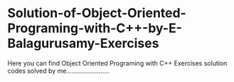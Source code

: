 # Solution-of-Object-Oriented-Programing-with-C++-by-E-Balagurusamy-Exercises
Here you can find Object Oriented Programing with C++ Exercises solution codes solved by me........................
